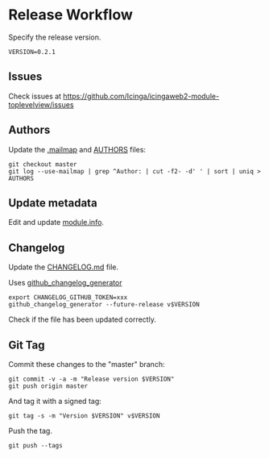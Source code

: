 # Release Workflow

Specify the release version.

```
VERSION=0.2.1
```

## Issues

Check issues at https://github.com/Icinga/icingaweb2-module-toplevelview/issues

## Authors

Update the [.mailmap](.mailmap) and [AUTHORS](AUTHORS) files:

```
git checkout master
git log --use-mailmap | grep ^Author: | cut -f2- -d' ' | sort | uniq > AUTHORS
```

## Update metadata

Edit and update [module.info](module.info).

## Changelog

Update the [CHANGELOG.md](CHANGELOG.md) file.

Uses [github_changelog_generator](https://github.com/skywinder/github-changelog-generator)

```
export CHANGELOG_GITHUB_TOKEN=xxx
github_changelog_generator --future-release v$VERSION
```

Check if the file has been updated correctly.

## Git Tag

Commit these changes to the "master" branch:

```
git commit -v -a -m "Release version $VERSION"
git push origin master
```

And tag it with a signed tag:

```
git tag -s -m "Version $VERSION" v$VERSION
```

Push the tag.

```
git push --tags
```
